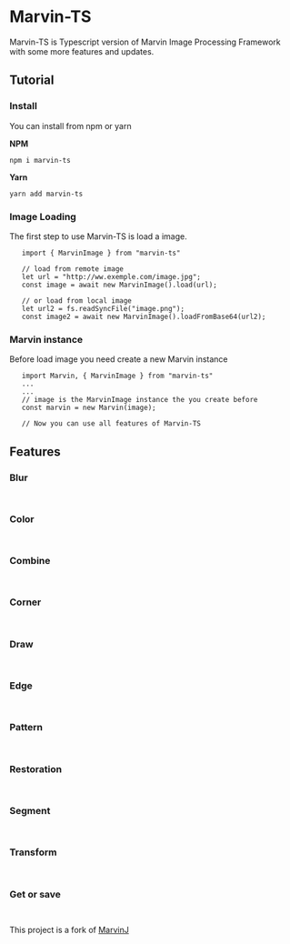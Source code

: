 # Marvin-TS
Marvin-TS is Typescript version of Marvin Image Processing Framework with some more features and updates.

## Tutorial

### Install

You can install from npm or yarn

**NPM**
```
npm i marvin-ts
```

**Yarn**
```
yarn add marvin-ts
```
### Image Loading
The first step to use Marvin-TS is load a image.
```
   import { MarvinImage } from "marvin-ts"

   // load from remote image
   let url = "http://ww.exemple.com/image.jpg";
   const image = await new MarvinImage().load(url);

   // or load from local image
   let url2 = fs.readSyncFile("image.png");
   const image2 = await new MarvinImage().loadFromBase64(url2);
```
### Marvin instance
Before load image you need create a new Marvin instance

```
   import Marvin, { MarvinImage } from "marvin-ts"
   ...
   ...
   // image is the MarvinImage instance the you create before
   const marvin = new Marvin(image);

   // Now you can use all features of Marvin-TS
```

## Features
### Blur
```
   
```
### Color
```
   
```
### Combine
```
   
```
### Corner
```
   
```
### Draw
```
   
```
### Edge
```
   
```
### Pattern
```
   
```
### Restoration
```
   
```
### Segment
```
   
```
### Transform
```
   
```
### Get or save
```
   
```

This project is a fork of [MarvinJ](http://marvinj.org/)


